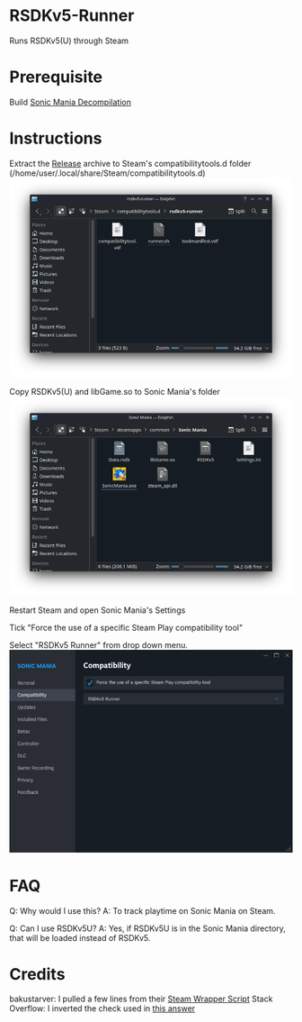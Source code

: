 # RSDKv5-Runner
Runs RSDKv5(U) through Steam

# Prerequisite
Build [Sonic Mania Decompilation](https://github.com/RSDKModding/Sonic-Mania-Decompilation)

# Instructions
Extract the [Release](https://github.com/casithepup/RSDKv5-Runner/releases) archive to Steam's compatibilitytools.d folder (/home/user/.local/share/Steam/compatibilitytools.d)
![compatibilitytools.d folder](https://github.com/casithepup/RSDKv5-Runner/blob/main/example2.png)

Copy RSDKv5(U) and libGame.so to Sonic Mania's folder
![Sonic Mania folder](https://github.com/casithepup/RSDKv5-Runner/blob/main/example1.png)

Restart Steam and open Sonic Mania's Settings

Tick "Force the use of a specific Steam Play compatibility tool"

Select "RSDKv5 Runner" from drop down menu.
![Settings](https://github.com/casithepup/RSDKv5-Runner/blob/main/example3.png)

# FAQ
Q: Why would I use this?
A: To track playtime on Sonic Mania on Steam.

Q: Can I use RSDKv5U?
A: Yes, if RSDKv5U is in the Sonic Mania directory, that will be loaded instead of RSDKv5.

# Credits
bakustarver: I pulled a few lines from their [Steam Wrapper Script](https://github.com/bakustarver/rpgmakermlinux-cicpoffs/blob/73393afd50498ccf348897b64e763b916581c7ef/nwjs/packagefiles/rpgmaker-linux-steam-wrapper/rpgmaker-linux-cicpoffs-wrapper.sh#L16)
Stack Overflow: I inverted the check used in [this answer](https://stackoverflow.com/a/26759734)
